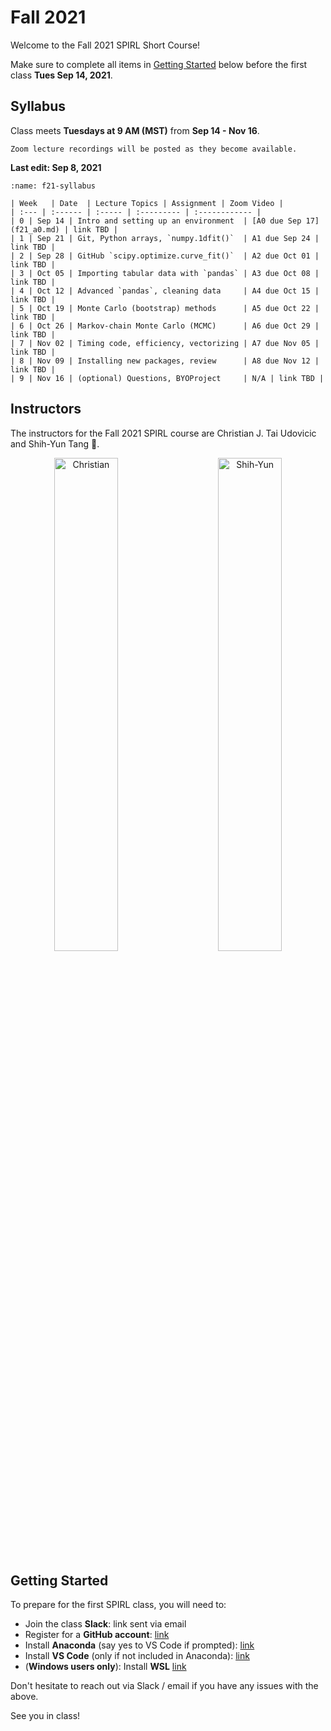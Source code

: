 # Fall 2021

Welcome to the Fall 2021 SPIRL Short Course!

Make sure to complete all items in [Getting Started](#getting-started) below before the first class **Tues Sep 14, 2021**.

## Syllabus

Class meets **Tuesdays at 9 AM (MST)** from **Sep 14 - Nov 16**.

```{note}
Zoom lecture recordings will be posted as they become available.
```

**Last edit: Sep 8, 2021**

```{table} Fall 2021 Syllabus (subject to change during the course)
:name: f21-syllabus

| Week   | Date  | Lecture Topics | Assignment | Zoom Video |
| :--- | :------ | :----- | :--------- | :------------ |
| 0 | Sep 14 | Intro and setting up an environment  | [A0 due Sep 17](f21_a0.md) | link TBD |
| 1 | Sep 21 | Git, Python arrays, `numpy.1dfit()`  | A1 due Sep 24 | link TBD |
| 2 | Sep 28 | GitHub `scipy.optimize.curve_fit()`  | A2 due Oct 01 | link TBD |
| 3 | Oct 05 | Importing tabular data with `pandas` | A3 due Oct 08 | link TBD |
| 4 | Oct 12 | Advanced `pandas`, cleaning data     | A4 due Oct 15 | link TBD |
| 5 | Oct 19 | Monte Carlo (bootstrap) methods      | A5 due Oct 22 | link TBD |
| 6 | Oct 26 | Markov-chain Monte Carlo (MCMC)      | A6 due Oct 29 | link TBD |
| 7 | Nov 02 | Timing code, efficiency, vectorizing | A7 due Nov 05 | link TBD |
| 8 | Nov 09 | Installing new packages, review      | A8 due Nov 12 | link TBD |
| 9 | Nov 16 | (optional) Questions, BYOProject     | N/A | link TBD |
```

## Instructors

The instructors for the Fall 2021 SPIRL course are Christian J. Tai Udovicic and Shih-Yun Tang 👋.

<p align="center">
  <img alt="Christian" src="https://raw.githubusercontent.com/cjtu/spirl/master/spirl/images/instructors/christian.jpg" width="45%">
&nbsp; &nbsp; &nbsp; &nbsp;
  <img alt="Shih-Yun" src="https://raw.githubusercontent.com/cjtu/spirl/master/spirl/images/instructors/shih-yun.jpg" width="45%">
</p>

## Getting Started

To prepare for the first SPIRL class, you will need to:

- Join the class **Slack**: link sent via email
- Register for a **GitHub account**: [link](https://github.com/signup)
- Install **Anaconda** (say yes to VS Code if prompted): [link](https://www.anaconda.com/products/individual-d)
- Install **VS Code** (only if not included in Anaconda): [link](https://code.visualstudio.com/download)
- (**Windows users only**): Install **WSL** [link](https://docs.microsoft.com/en-us/windows/wsl/install-win10)

Don't hesitate to reach out via Slack / email if you have any issues with the above.

See you in class!
